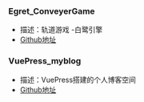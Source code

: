 ### Egret_ConveyerGame
- 描述：轨道游戏 -白鹭引擎
- [Github地址](https://github.com/yoyohan1/Egret_ConveyerGame) 

### VuePress_myblog
- 描述：VuePress搭建的个人博客空间
- [Github地址](https://github.com/yoyohan1/VuePress_myblog) 